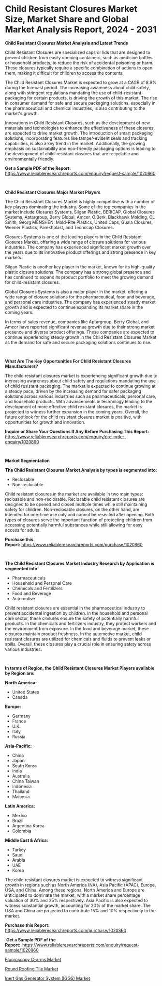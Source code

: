 <p><h1>Child Resistant Closures Market Size, Market Share and Global Market Analysis Report, 2024 - 2031</h1></p><p><strong>Child Resistant Closures Market Analysis and Latest Trends</strong></p>
<p><p>Child Resistant Closures are specialized caps or lids that are designed to prevent children from easily opening containers, such as medicine bottles or household products, to reduce the risk of accidental poisoning or harm. These closures typically require a specific combination of actions to open them, making it difficult for children to access the contents.</p><p>The Child Resistant Closures Market is expected to grow at a CAGR of 8.9% during the forecast period. The increasing awareness about child safety, along with stringent regulations mandating the use of child-resistant packaging for certain products, is driving the growth of this market. The rise in consumer demand for safe and secure packaging solutions, especially in the pharmaceutical and chemical industries, is also contributing to the market's growth.</p><p>Innovations in Child Resistant Closures, such as the development of new materials and technologies to enhance the effectiveness of these closures, are expected to drive market growth. The introduction of smart packaging solutions, incorporating features like tamper-evident seals and tracking capabilities, is also a key trend in the market. Additionally, the growing emphasis on sustainability and eco-friendly packaging options is leading to the development of child-resistant closures that are recyclable and environmentally friendly.</p></p>
<p><strong>Get a Sample PDF of the Report:&nbsp;</strong> <a href="https://www.reliableresearchreports.com/enquiry/request-sample/1020860">https://www.reliableresearchreports.com/enquiry/request-sample/1020860</a></p>
<p>&nbsp;</p>
<p><strong>Child Resistant Closures Major Market Players</strong></p>
<p><p>The Child Resistant Closures Market is highly competitive with a number of key players dominating the industry. Some of the top companies in the market include Closures Systems, Silgan Plastic, BERICAP, Global Closures Systems, Aptargroup, Berry Global, Amcor, O.Berk, Blackhawk Molding, CL Smith, Georg MENSHEN, Mold-Rite Plastics, United Caps, Guala Closures, Weener Plastics, Parekhplast, and Tecnocap Closures.</p><p>Closures Systems is one of the leading players in the Child Resistant Closures Market, offering a wide range of closure solutions for various industries. The company has experienced significant market growth over the years due to its innovative product offerings and strong presence in key markets.</p><p>Silgan Plastic is another key player in the market, known for its high-quality plastic closure solutions. The company has a strong global presence and has continued to expand its product portfolio to meet the growing demand for child-resistant closures.</p><p>Global Closures Systems is also a major player in the market, offering a wide range of closure solutions for the pharmaceutical, food and beverage, and personal care industries. The company has experienced steady market growth and is expected to continue expanding its market share in the coming years.</p><p>In terms of sales revenue, companies like Aptargroup, Berry Global, and Amcor have reported significant revenue growth due to their strong market presence and diverse product offerings. These companies are expected to continue experiencing steady growth in the Child Resistant Closures Market as the demand for safe and secure packaging solutions continues to rise.</p></p>
<p>&nbsp;</p>
<p><strong>What Are The Key Opportunities For Child Resistant Closures Manufacturers?</strong></p>
<p><p>The child resistant closures market is experiencing significant growth due to increasing awareness about child safety and regulations mandating the use of child resistant packaging. The market is expected to continue growing at a steady pace, driven by the increasing demand for safer packaging solutions across various industries such as pharmaceuticals, personal care, and household products. With advancements in technology leading to the development of more effective child resistant closures, the market is projected to witness further expansion in the coming years. Overall, the future outlook for the child resistant closures market is positive, with opportunities for growth and innovation.</p></p>
<p><strong>Inquire or Share Your Questions If Any Before Purchasing This Report:</strong> <a href="https://www.reliableresearchreports.com/enquiry/pre-order-enquiry/1020860">https://www.reliableresearchreports.com/enquiry/pre-order-enquiry/1020860</a></p>
<p>&nbsp;</p>
<p><strong>Market Segmentation</strong></p>
<p><strong>The Child Resistant Closures Market Analysis by types is segmented into:</strong></p>
<p><ul><li>Reclosable</li><li>Non-reclosable</li></ul></p>
<p><p>Child resistant closures in the market are available in two main types: reclosable and non-reclosable. Reclosable child resistant closures are designed to be opened and closed multiple times while still maintaining safety for children. Non-reclosable closures, on the other hand, are intended for one-time use only and cannot be resealed after opening. Both types of closures serve the important function of protecting children from accessing potentially harmful substances while still allowing for easy access for adults.</p></p>
<p><strong>Purchase this Report:&nbsp;</strong><a href="https://www.reliableresearchreports.com/purchase/1020860">https://www.reliableresearchreports.com/purchase/1020860</a></p>
<p>&nbsp;</p>
<p><strong>The Child Resistant Closures Market Industry Research by Application is segmented into:</strong></p>
<p><ul><li>Pharmaceuticals</li><li>Household and Personal Care</li><li>Chemicals and Fertilizers</li><li>Food and Beverage</li><li>Automotive</li></ul></p>
<p><p>Child resistant closures are essential in the pharmaceutical industry to prevent accidental ingestion by children. In the household and personal care sector, these closures ensure the safety of potentially harmful products. In the chemicals and fertilizers industry, they protect workers and the environment from exposure. In the food and beverage market, these closures maintain product freshness. In the automotive market, child resistant closures are utilized for chemicals and fluids to prevent leaks or spills. Overall, these closures play a crucial role in ensuring safety across various industries.</p></p>
<p>&nbsp;</p>
<p><strong>In terms of Region, the Child Resistant Closures Market Players available by Region are:</strong></p>
<p>
    <p> <strong> North America: </strong>
        <ul>
            <li>United States</li>
            <li>Canada</li>
        </ul>
        </p> 
    <p> <strong> Europe: </strong>
        <ul>
            <li>Germany</li>
            <li>France</li>
            <li>U.K.</li>
            <li>Italy</li>
            <li>Russia</li>
        </ul>
        </p> 
    <p> <strong> Asia-Pacific: </strong>
        <ul>
            <li>China</li>
            <li>Japan</li>
            <li>South Korea</li>
            <li>India</li>
            <li>Australia</li>
            <li>China Taiwan</li>
            <li>Indonesia</li>
            <li>Thailand</li>
            <li>Malaysia</li>
        </ul>
        </p> 
    <p> <strong> Latin America: </strong>
        <ul>
            <li>Mexico</li>
            <li>Brazil</li>
            <li>Argentina Korea</li>
            <li>Colombia</li>
        </ul>
        </p> 
    <p> <strong> Middle East & Africa: </strong>
        <ul>
            <li>Turkey</li>
            <li>Saudi</li>
            <li>Arabia</li>
            <li>UAE</li>
            <li>Korea</li>
        </ul>
    </p>
    </p>
<p><p>The child resistant closures market is expected to witness significant growth in regions such as North America (NA), Asia Pacific (APAC), Europe, USA, and China. Among these regions, North America and Europe are anticipated to dominate the market, with a market share percentage valuation of 30% and 25% respectively. Asia Pacific is also expected to witness substantial growth, accounting for 20% of the market share. The USA and China are projected to contribute 15% and 10% respectively to the market.</p></p>
<p><strong>Purchase this Report: </strong><a href="https://www.reliableresearchreports.com/purchase/1020860">https://www.reliableresearchreports.com/purchase/1020860</a></p>
<p>&nbsp;<strong>Get a Sample PDF of the Report:&nbsp;&nbsp;</strong><a href="https://www.reliableresearchreports.com/enquiry/request-sample/1020860">https://www.reliableresearchreports.com/enquiry/request-sample/1020860</a></p>
<p><strong></strong></p>
<p><p><a href="https://issuu.com/reportprime-2/docs/fluoroscopy-c-arms-market-size-2030.pptx">Fluoroscopy C-arms Market</a></p><p><a href="https://issuu.com/reportprime-2/docs/round-roofing-tile-market-size-2030.pptx">Round Roofing Tile Market</a></p><p><a href="https://github.com/provorikovar/Market-Research-Report-List-3/blob/main/inert-gas-generator-system-iggs-market.md">Inert Gas Generator System (IGGS) Market</a></p></p>